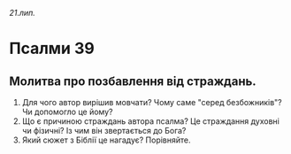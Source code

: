 
_21.лип._

# Псалми 39

## Молитва про позбавлення від страждань.
1. Для чого автор вирішив мовчати? Чому саме "серед безбожників"? Чи допомогло це йому? 
2. Що є причиною страждань автора псалма? Це страждання духовні чи фізичні? Із чим він звертається до Бога?
3. Який сюжет з Біблії це нагадує? Порівняйте.
